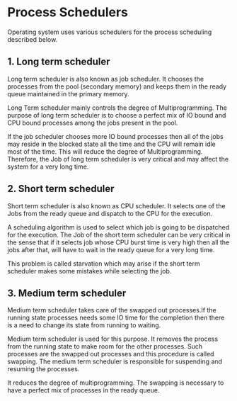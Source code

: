 # Process Schedulers

Operating system uses various schedulers for the process scheduling described below.

## 1. Long term scheduler

Long term scheduler is also known as job scheduler. It chooses the processes from the pool (secondary memory) and keeps them in the ready queue maintained in the primary memory.

Long Term scheduler mainly controls the degree of Multiprogramming. The purpose of long term scheduler is to choose a perfect mix of IO bound and CPU bound processes among the jobs present in the pool.

If the job scheduler chooses more IO bound processes then all of the jobs may reside in the blocked state all the time and the CPU will remain idle most of the time. This will reduce the degree of Multiprogramming. Therefore, the Job of long term scheduler is very critical and may affect the system for a very long time.

## 2. Short term scheduler

Short term scheduler is also known as CPU scheduler. It selects one of the Jobs from the ready queue and dispatch to the CPU for the execution.

A scheduling algorithm is used to select which job is going to be dispatched for the execution. The Job of the short term scheduler can be very critical in the sense that if it selects job whose CPU burst time is very high then all the jobs after that, will have to wait in the ready queue for a very long time.

This problem is called starvation which may arise if the short term scheduler makes some mistakes while selecting the job.

## 3. Medium term scheduler

Medium term scheduler takes care of the swapped out processes.If the running state processes needs some IO time for the completion then there is a need to change its state from running to waiting.

Medium term scheduler is used for this purpose. It removes the process from the running state to make room for the other processes. Such processes are the swapped out processes and this procedure is called swapping. The medium term scheduler is responsible for suspending and resuming the processes.

It reduces the degree of multiprogramming. The swapping is necessary to have a perfect mix of processes in the ready queue.
